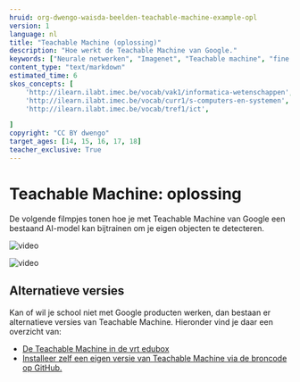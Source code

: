 ```yaml
---
hruid: org-dwengo-waisda-beelden-teachable-machine-example-opl
version: 1
language: nl
title: "Teachable Machine (oplossing)"
description: "Hoe werkt de Teachable Machine van Google."
keywords: ["Neurale netwerken", "Imagenet", "Teachable machine", "fine tuning"]
content_type: "text/markdown"
estimated_time: 6
skos_concepts: [
    'http://ilearn.ilabt.imec.be/vocab/vak1/informatica-wetenschappen', 
    'http://ilearn.ilabt.imec.be/vocab/curr1/s-computers-en-systemen',
    'http://ilearn.ilabt.imec.be/vocab/tref1/ict',

]
copyright: "CC BY dwengo"
target_ages: [14, 15, 16, 17, 18]
teacher_exclusive: True
---
```


# Teachable Machine: oplossing

De volgende filmpjes tonen hoe je met Teachable Machine van Google een bestaand AI-model kan bijtrainen om je eigen objecten te detecteren.


![](@youtube/https://www.youtube.com/embed/rTg7xpj2SaY?si=iF8YZSXyS-qeCbhM "video")

![](@youtube/https://www.youtube.com/embed/UAvvA0lbULg?si=pcJo0wCpUhpewBBs "video")

## Alternatieve versies

Kan of wil je school niet met Google producten werken, dan bestaan er alternatieve versies van Teachable Machine. Hieronder vind je daar een overzicht van:

* [De Teachable Machine in de vrt edubox](https://edubox.vrtnws.be/)
* [Installeer zelf een eigen versie van Teachable Machine via de broncode op GitHub.](https://github.com/googlecreativelab/teachable-machine-v1?tab=readme-ov-file)
